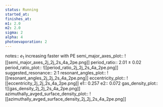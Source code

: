 ```yaml
---
status: Running
started_at:
finishes_at:
m1: 2.0
m2: 2.0
sigma: 2
alpha: 4
photoevaporation: 2
---
```


notes:: $e_1$ increasing faster with PE
semi_major_axes_plot:: ![[semi_major_axes_2j_2j_2s_4a_2pe.png]]
period_ratio:: 2.01 ± 0.02
period_ratio_plot:: ![[period_ratio_2j_2j_2s_4a_2pe.png]]
suggested_resonance:: 2:1
resonant_angles_plot:: ![[resonant_angles_2j_2j_2s_4a_2pe.png]]
eccentricity_plot:: ![[eccentricity_2j_2j_2s_4a_2pe.png]]
e1:: 0.257
e2:: 0.072
gas_density_plot:: ![[gas_density_2j_2j_2s_4a_2pe.png]]
azimuthally_avged_surface_density_plot:: ![[azimuthally_avged_surface_density_2j_2j_2s_4a_2pe.png]]
